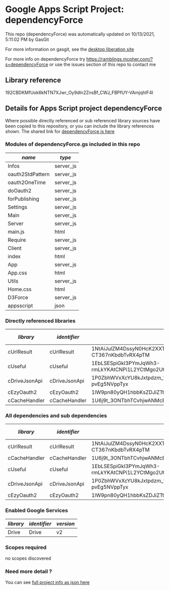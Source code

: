 # Google Apps Script Project: dependencyForce
This repo (dependencyForce) was automatically updated on 10/13/2021, 5:11:02 PM by GasGit

For more information on gasgit, see the [desktop liberation site](https://ramblings.mcpher.com/drive-sdk-and-github/migrategasgit/ "desktop liberation")

For more info on dependencyForce try https://ramblings.mcpher.com/?s=dependencyForce or use the issues section of this repo to contact me
## Library reference
192CBDKMfUok6kNTN7XJwr_Oy9dln2ZnsBf_CWJ_FBPfUY-VAmjqhIF4I


## Details for Apps Script project dependencyForce
Where possible directly referenced or sub referenced library sources have been copied to this repository, or you can include the library references shown. 
The shared link for [dependencyForce is here](https://script.google.com/d/192CBDKMfUok6kNTN7XJwr_Oy9dln2ZnsBf_CWJ_FBPfUY-VAmjqhIF4I/edit?usp=sharing "open in the GAS IDE")

### Modules of dependencyForce.gs included in this repo
*name*|*type*
--- | --- 
Infos| server_js
oauth2StdPattern| server_js
oauth2OneTime| server_js
doOauth2| server_js
forPublishing| server_js
Settings| server_js
Main| server_js
Server| server_js
main.js| html
Require| server_js
Client| server_js
index| html
App| server_js
App.css| html
Utils| server_js
Home.css| html
D3Force| server_js
appsscript| json
### Directly referenced libraries
*library*|*identifier*|*key*|*version*|*dev mode*|*source*|
--- | --- | --- | --- | --- | --- 
cUrlResult| cUrlResult|1NtAiJulZM4DssyN0HcK2XXTnykN_Ir2ee2pXV-CT367nKbdbTvRX4pTM|16|no|[here](libraries/cUrlResult "library source")
cUseful| cUseful|1EbLSESpiGkI3PYmJqWh3-rmLkYKAtCNPi1L2YCtMgo2Ut8xMThfJ41Ex|75|no|[here](libraries/cUseful "library source")
cDriveJsonApi| cDriveJsonApi|1P0ZbhWVxXcYU8kJxtpdzm_tNuoBa34NLAubBUgEqsW7-pvEg5NVppTyx|14|no|[here](libraries/cDriveJsonApi "library source")
cEzyOauth2| cEzyOauth2|1lW9pn80yQH1hbbKsZDJiZTtvioJw8MWppFj8G3FBz7BegvhOSSI6pNYf|18|no|no
cCacheHandler| cCacheHandler|1U6j9t_3ONTbhTCvhjwANMcEXeHXr4shgzTG0ZrRnDYLcFl3_IH2b2eAY|17|no|[here](libraries/cCacheHandler "library source")
### All dependencies and sub dependencies
*library*|*identifier*|*key*|*version*|*dev mode*|*source*|
--- | --- | --- | --- | --- | --- 
cUrlResult| cUrlResult|1NtAiJulZM4DssyN0HcK2XXTnykN_Ir2ee2pXV-CT367nKbdbTvRX4pTM|16|no|[here](libraries/cUrlResult "library source")
cCacheHandler| cCacheHandler|1U6j9t_3ONTbhTCvhjwANMcEXeHXr4shgzTG0ZrRnDYLcFl3_IH2b2eAY|18|no|[here](libraries/cCacheHandler "library source")
cUseful| cUseful|1EbLSESpiGkI3PYmJqWh3-rmLkYKAtCNPi1L2YCtMgo2Ut8xMThfJ41Ex|117|no|[here](libraries/cUseful "library source")
cDriveJsonApi| cDriveJsonApi|1P0ZbhWVxXcYU8kJxtpdzm_tNuoBa34NLAubBUgEqsW7-pvEg5NVppTyx|14|no|[here](libraries/cDriveJsonApi "library source")
cEzyOauth2| cEzyOauth2|1lW9pn80yQH1hbbKsZDJiZTtvioJw8MWppFj8G3FBz7BegvhOSSI6pNYf|18|no|no
### Enabled Google Services
*library*|*identifier*|*version*
--- | --- | --- 
Drive| Drive|v2
### Scopes required
no scopes discovered
### Need more detail ?
You can see [full project info as json here](info.json)
